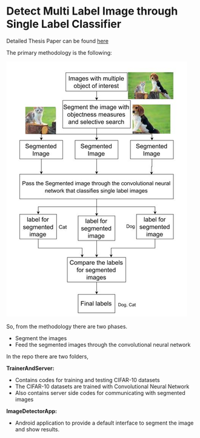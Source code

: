# Detect Multi Label Image through Single Label Classifier

Detailed Thesis Paper can be found [here](https://github.com/shubhashis-k/multi-image-classifier-convnet/blob/master/Thesis.pdf)

The primary methodology is the following:

![methodology](https://github.com/shubhashis-k/multi-image-classifier-convnet/blob/master/Workflow.JPG)

So, from the methodology there are two phases. 
- Segment the images
- Feed the segmented images through the convolutional neural network


In the repo there are two folders,

**TrainerAndServer:**
- Contains codes for training and testing CIFAR-10 datasets
- The CIFAR-10 datasets are trained with Convolutional Neural Network
- Also contains server side codes for communicating with segmented images

**ImageDetectorApp:**
- Android application to provide a default interface to segment the image and show results.
